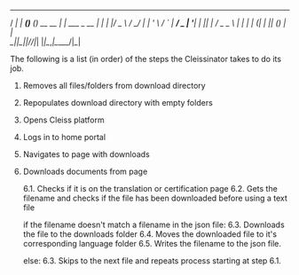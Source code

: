   ____ _      _         _             _             
 / ___| | ___(_)___ ___(_)_ __   __ _| |_ ___  _ __ 
| |   | |/ _ \ / __/ __| | '_ \ / _` | __/ _ \| '__|
| |___| |  __/ \__ \__ \ | | | | (_| | || (_) | |   
 \____|_|\___|_|___/___/_|_| |_|\__,_|\__\___/|_| 


The following is a list (in order) of the steps the Cleissinator takes to do its job.

1. Removes all files/folders from download directory
2. Repopulates download directory with empty folders
3. Opens Cleiss platform
4. Logs in to home portal
5. Navigates to page with downloads
6. Downloads documents from page

	6.1. Checks if it is on the translation or certification page
	6.2. Gets the filename and checks if the file has been downloaded before using a text file
	
    if the filename doesn't match a filename in the json file:
	6.3. Downloads the file to the downloads folder
	6.4. Moves the downloaded file to it's corresponding language folder
	6.5. Writes the filename to the json file.
	
    else:
	6.3. Skips to the next file and repeats process starting at step 6.1.

